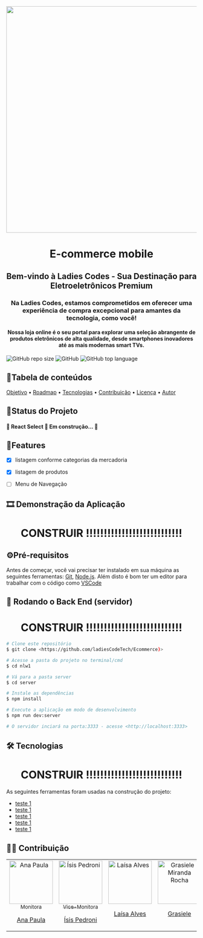 <div align="center">
  <img src="https://github.com/divina37/SPOTIFY-CLONE/assets/130809132/22eb4e20-79c9-4cd7-a4f3-6ce094198b17" width="600px" />  
</div>

<h1 align="center" >E-commerce mobile</h1>

<h2 align="center">Bem-vindo à Ladies Codes - Sua Destinação para Eletroeletrônicos Premium</h2>

<h3 align="center">Na Ladies Codes, estamos comprometidos em oferecer uma experiência de compra excepcional para amantes da tecnologia, como você!</h3>
<div align="center">
  <h4 align="center">Nossa loja online é o seu portal para explorar uma seleção abrangente de produtos eletrônicos de alta qualidade, desde smartphones inovadores até as mais modernas smart TVs.</h4> 
</div>

![GitHub repo size](https://img.shields.io/github/repo-size/ladiesCodeTech/Ecommerce)
![GitHub](https://img.shields.io/github/license/ladiesCodeTech/Ecommerce)
![GitHub top language](https://img.shields.io/github/languages/top/ladiesCodeTech/Ecommerce)

<h2>📜Tabela de conteúdos</h2>
<p align=" ">
 <a href="#objetivo">Objetivo</a> •
 <a href="#roadmap">Roadmap</a> • 
 <a href="#tecnologias">Tecnologias</a> • 
 <a href="#contribuicao">Contribuição</a> • 
 <a href="#licenc-a">Licença</a> • 
 <a href="#autor">Autor</a>
</p>

<h2>📌Status do Projeto</h2>

<h4 align="  "> 
	🚧  React Select 🚀 Em construção...  🚧
</h4>

<h2>🚩Features</h2>

- [x] listagem conforme categorias da mercadoria
- [x] listagem de produtos
- [ ] Menu de Navegação


<h2>🎞 Demonstração da Aplicação</h2>

<h1 align="center">CONSTRUIR !!!!!!!!!!!!!!!!!!!!!!!!!!!</h1>







<h2>⚙Pré-requisitos</h2>

Antes de começar, você vai precisar ter instalado em sua máquina as seguintes ferramentas:
[Git](https://git-scm.com), [Node.js](https://nodejs.org/en/). 
Além disto é bom ter um editor para trabalhar com o código como [VSCode](https://code.visualstudio.com/)

<h2>🎲 Rodando o Back End (servidor)</h2>

<h1 align="center">CONSTRUIR !!!!!!!!!!!!!!!!!!!!!!!!!!!</h1>


```bash
# Clone este repositório
$ git clone <https://github.com/ladiesCodeTech/Ecommerce)>

# Acesse a pasta do projeto no terminal/cmd
$ cd nlw1

# Vá para a pasta server
$ cd server

# Instale as dependências
$ npm install

# Execute a aplicação em modo de desenvolvimento
$ npm run dev:server

# O servidor inciará na porta:3333 - acesse <http://localhost:3333>
```





<h2>🛠 Tecnologias</h2>

<h1 align="center">CONSTRUIR !!!!!!!!!!!!!!!!!!!!!!!!!!!</h1>
As seguintes ferramentas foram usadas na construção do projeto:

- [teste 1](https://expo.io/)
- [teste 1](https://nodejs.org/en/)
- [teste 1](https://pt-br.reactjs.org/)
- [teste 1](https://reactnative.dev/)
- [teste 1](https://www.typescriptlang.org/)




<h2>👩‍💻 Contribuição</h2>
<table>
  <tbody>
    <tr>
      <td align="center" valign="top">  <a href="https://github.com/anapaulaguimaraes"> <img src="https://avatars.githubusercontent.com/u/88399527?v=4" width="115" alt="Ana Paula"/>
          <br /> <sub>Monitora</sub> <p>Ana Paula</p> </a>
      </td>
	<td align="center" valign="top">  <a href="https://github.com/IsisPedroni"> <img src="https://lh3.googleusercontent.com/a/AAcHTtfOjLexK5MC9yJni8MpkkcQdAwOhzTiHYw4P56g4Me-4eY=s288-c-no" width="115" alt="Ísis Pedroni"/>
          <br /> <sub>Vice-Monitora</sub> <p>Ísis Pedroni</p> </a>
      </td>
	<td align="center" valign="top">  <a href="https://github.com/laisa-alves"> <img src="https://media.licdn.com/dms/image/D4D03AQGmkwbOiv3BOg/profile-displayphoto-shrink_200_200/0/1686140699017?e=1697673600&v=beta&t=BFXBi9x2oyb38BElL9LHju01o2CYwhXev4BlMs-QF-s" width="115" alt="Laísa Alves"/>
          <br /> <p>Laísa Alves</p> </a>
      </td>
	<td align="center" valign="top">  <a href="https://github.com/GrasieleRocha"> <img src="https://avatars.githubusercontent.com/u/104076058?v=4" width="115" alt="Grasiele Miranda Rocha"/>
          <br /> <p>Grasiele</p> </a>
      </td>
	<td align="center" valign="top">  <a href="https://github.com/marianadefatima"> <img src="https://media.licdn.com/dms/image/D4D35AQGYPvjnQxfP8Q/profile-framedphoto-shrink_200_200/0/1685641957133?e=1693839600&v=beta&t=hXchct-r-7oOTqqDbrtprbgz-kE13fmnQbhJrLZM2Jg" width="115" alt="Mariana de Fátima"/>
          <br /> <p>Mariana</p> </a>
      </td>
	    <td align="center" valign="top">  <a href="https://github.com/polysaantana"> <img src="https://avatars.githubusercontent.com/u/138715912?v=4" width="115" alt="Polyanna Santana"/>
          <br /> <p>Polyanna</p> </a>
      </td>
	<td align="center" valign="top">  <a href="https://github.com/divina37"> <img src="https://avatars.githubusercontent.com/u/130809132?v=4" width="115" alt="Divina"/>
          <br /> <p>Divina</p> </a>
      </td>
    </tr>
  </tbody>
</table>










